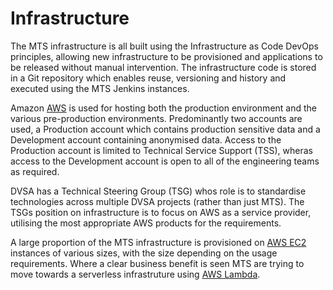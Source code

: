 # Infrastructure

The MTS infrastructure is all built using the Infrastructure as Code DevOps principles, allowing new infrastructure to be provisioned and applications to be released without manual intervention.  The infrastructure code is stored in a Git repository which enables reuse, versioning and history and executed using the MTS Jenkins instances.

Amazon [AWS](https://aws.amazon.com) is used for hosting both the production environment and the various pre-production environments.  Predominantly two accounts are used, a Production account which contains production sensitive data and a Development account containing anonymised data.  Access to the Production account is limited to Technical Service Support (TSS), wheras access to the Development account is open to all of the engineering teams as required.

DVSA has a Technical Steering Group (TSG) whos role is to standardise technologies across multiple DVSA projects (rather than just MTS).  The TSGs position on infrastructure is to focus on AWS as a service provider, utilising the most appropriate AWS products for the requirements.

A large proportion of the MTS infrastructure is provisioned on [AWS EC2](https://aws.amazon.com/ec2) instances of various sizes, with the size depending on the usage requirements.  Where a clear business benefit is seen MTS are trying to move towards a serverless infrastruture using [AWS Lambda](https://aws.amazon.com/lambda).
